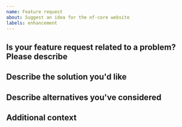 ```yaml
---
name: Feature request
about: Suggest an idea for the nf-core website
labels: enhancement
---
```


<!--
# nf-core/deepvariant feature request

Hi there!

Thanks for suggesting a new feature for the pipeline!
Please delete this text and anything that's not relevant from the template below:
-->

## Is your feature request related to a problem? Please describe

<!-- A clear and concise description of what the problem is. -->

<!-- e.g. [I'm always frustrated when ...] -->

## Describe the solution you'd like

<!-- A clear and concise description of what you want to happen. -->

## Describe alternatives you've considered

<!-- A clear and concise description of any alternative solutions or features you've considered. -->

## Additional context

<!-- Add any other context about the feature request here. -->
